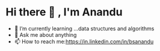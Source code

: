 # Hi there 👋 , I'm Anandu
 
- 🌱 I’m currently learning ...data structures and algorithms
- 💬 Ask me about anything
- 📫 How to reach me:https://in.linkedin.com/in/bsanandu

